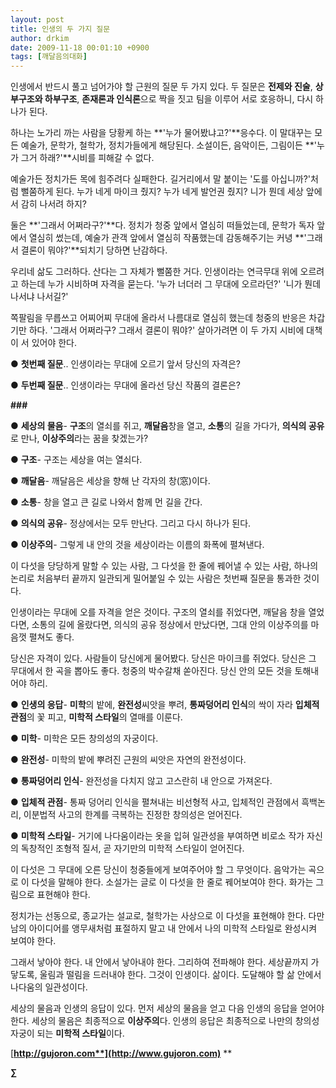 ```yaml
---
layout: post
title: 인생의 두 가지 질문
author: drkim
date: 2009-11-18 00:01:10 +0900
tags: [깨달음의대화]
---
```

인생에서 반드시 풀고 넘어가야 할 근원의 질문 두 가지 있다. 두 질문은 **전제와 진술**, **상부구조와 하부구조**, **존재론과 인식론**으로 짝을 짓고 팀을 이루어 서로 호응하니, 다시 하나가 된다. 

하나는 노가리 까는 사람을 당황케 하는 **'누가 물어봤냐고?'**응수다. 이 말대꾸는 모든 예술가, 문학가, 철학가, 정치가들에게 해당된다. 소설이든, 음악이든, 그림이든 **'누가 그거 하래?'**시비를 피해갈 수 없다.

예술가든 정치가든 목에 힘주려다 실패한다. 길거리에서 말 붙이는 '도를 아십니까?'처럼 뻘쭘하게 된다. 누가 네게 마이크 줬지? 누가 네게 발언권 줬지? 니가 뭔데 세상 앞에서 감히 나서려 하지? 

둘은 **'그래서 어쩌라구?'**다. 정치가 청중 앞에서 열심히 떠들었는데, 문학가 독자 앞에서 열심히 썼는데, 예술가 관객 앞에서 열심히 작품했는데 감동해주기는 커녕 **'그래서 결론이 뭐야?'**되치기 당하면 난감하다.

우리네 삶도 그러하다. 산다는 그 자체가 뻘쭘한 거다. 인생이라는 연극무대 위에 오르려고 하는데 누가 시비하며 자격을 묻는다. '누가 너더러 그 무대에 오르라던?' '니가 뭔데 나서냐 나서길?'

쪽팔림을 무릅쓰고 어찌어찌 무대에 올라서 나름대로 열심히 했는데 청중의 반응은 차갑기만 하다. '그래서 어쩌라구? 그래서 결론이 뭐야?' 살아가려면 이 두 가지 시비에 대책이 서 있어야 한다.

● **첫번째 질문**.. 인생이라는 무대에 오르기 앞서 당신의 자격은?

● **두번째 질문**.. 인생이라는 무대에 올라선 당신 작품의 결론은?

**###**

● **세상의 물음**- **구조**의 열쇠를 쥐고, **깨달음**창을 열고, **소통**의 길을 가다가, **의식의 공유**로 만나, **이상주의**라는 꿈을 찾겠는가? 

● **구조**- 구조는 세상을 여는 열쇠다. 

● **깨달음**- 깨달음은 세상을 향해 난 각자의 창(窓)이다. 

● **소통**- 창을 열고 큰 길로 나와서 함께 먼 길을 간다. 

● **의식의 공유**- 정상에서는 모두 만난다. 그리고 다시 하나가 된다. 

● **이상주의**- 그렇게 내 안의 것을 세상이라는 이름의 화폭에 펼쳐낸다. 

이 다섯을 당당하게 말할 수 있는 사람, 그 다섯을 한 줄에 꿰어낼 수 있는 사람, 하나의 논리로 처음부터 끝까지 일관되게 밀어붙일 수 있는 사람은 첫번째 질문을 통과한 것이다. 

인생이라는 무대에 오를 자격을 얻은 것이다. 구조의 열쇠를 쥐었다면, 깨달음 창을 열었다면, 소통의 길에 올랐다면, 의식의 공유 정상에서 만났다면, 그대 안의 이상주의를 마음껏 펼쳐도 좋다. 

당신은 자격이 있다. 사람들이 당신에게 물어봤다. 당신은 마이크를 쥐었다. 당신은 그 무대에서 한 곡을 뽑아도 좋다. 청중의 박수갈채 쏟아진다. 당신 안의 모든 것을 토해내어야 하리.

● **인생의 응답**- **미학**의 밭에, **완전성**씨앗을 뿌려, **통짜덩어리 인식**의 싹이 자라 **입체적 관점**의 꽃 피고, **미학적 스타일**의 열매를 이룬다. 

● **미학**- 미학은 모든 창의성의 자궁이다. 

● **완전성**- 미학의 밭에 뿌려진 근원의 씨앗은 자연의 완전성이다. 

● **통짜덩어리 인식**- 완전성을 다치지 않고 고스란히 내 안으로 가져온다. 

● **입체적 관점**- 통짜 덩어리 인식을 펼쳐내는 비선형적 사고, 입체적인 관점에서 흑백논리, 이분법적 사고의 한계를 극복하는 진정한 창의성은 얻어진다. 

● **미학적 스타일**- 거기에 나다움이라는 옷을 입혀 일관성을 부여하면 비로소 작가 자신의 독창적인 조형적 질서, 곧 자기만의 미학적 스타일이 얻어진다. 

이 다섯은 그 무대에 오른 당신이 청중들에게 보여주어야 할 그 무엇이다. 음악가는 곡으로 이 다섯을 말해야 한다. 소설가는 글로 이 다섯을 한 줄로 꿰어보여야 한다. 화가는 그림으로 표현해야 한다.

정치가는 선동으로, 종교가는 설교로, 철학가는 사상으로 이 다섯을 표현해야 한다. 다만 남의 아이디어를 앵무새처럼 표절하지 말고 내 안에서 나의 미학적 스타일로 완성시켜 보여야 한다.

그래서 낳아야 한다. 내 안에서 낳아내야 한다. 그리하여 전파해야 한다. 세상끝까지 가 닿도록, 울림과 떨림을 드러내야 한다. 그것이 인생이다. 삶이다. 도달해야 할 삶 안에서 나다움의 일관성이다. 

세상의 물음과 인생의 응답이 있다. 먼저 세상의 물음을 얻고 다음 인생의 응답을 얻어야 한다. 세상의 물음은 최종적으로 **이상주의**다. 인생의 응답은 최종적으로 나만의 창의성 자궁이 되는 **미학적 스타일**이다.

[**http://gujoron.com**](http://www.gujoron.com)** 
**

**∑**